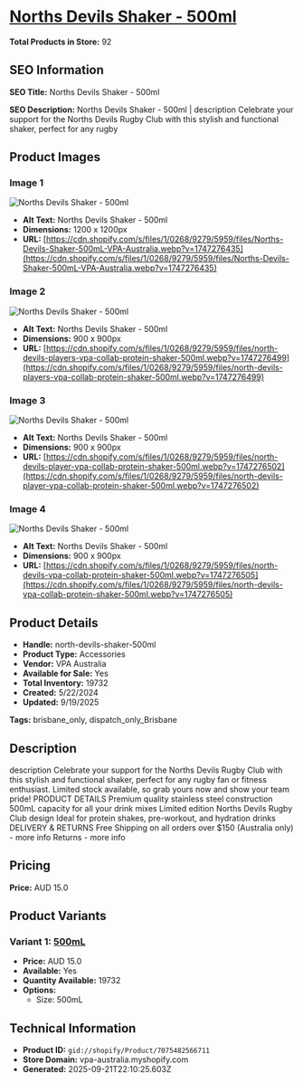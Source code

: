 # [Norths Devils Shaker - 500ml](https://vpa-australia.myshopify.com/products/north-devils-shaker-500ml)

**Total Products in Store:** 92

## SEO Information

**SEO Title:** Norths Devils Shaker - 500ml

**SEO Description:** Norths Devils Shaker - 500ml | description Celebrate your support for the Norths Devils Rugby Club with this stylish and functional shaker, perfect for any rugby

## Product Images

### Image 1
![Norths Devils Shaker - 500ml](https://cdn.shopify.com/s/files/1/0268/9279/5959/files/Norths-Devils-Shaker-500mL-VPA-Australia.webp?v=1747276435)

- **Alt Text:** Norths Devils Shaker - 500ml
- **Dimensions:** 1200 x 1200px
- **URL:** [https://cdn.shopify.com/s/files/1/0268/9279/5959/files/Norths-Devils-Shaker-500mL-VPA-Australia.webp?v=1747276435](https://cdn.shopify.com/s/files/1/0268/9279/5959/files/Norths-Devils-Shaker-500mL-VPA-Australia.webp?v=1747276435)

### Image 2
![Norths Devils Shaker - 500ml](https://cdn.shopify.com/s/files/1/0268/9279/5959/files/north-devils-players-vpa-collab-protein-shaker-500ml.webp?v=1747276499)

- **Alt Text:** Norths Devils Shaker - 500ml
- **Dimensions:** 900 x 900px
- **URL:** [https://cdn.shopify.com/s/files/1/0268/9279/5959/files/north-devils-players-vpa-collab-protein-shaker-500ml.webp?v=1747276499](https://cdn.shopify.com/s/files/1/0268/9279/5959/files/north-devils-players-vpa-collab-protein-shaker-500ml.webp?v=1747276499)

### Image 3
![Norths Devils Shaker - 500ml](https://cdn.shopify.com/s/files/1/0268/9279/5959/files/north-devils-player-vpa-collab-protein-shaker-500ml.webp?v=1747276502)

- **Alt Text:** Norths Devils Shaker - 500ml
- **Dimensions:** 900 x 900px
- **URL:** [https://cdn.shopify.com/s/files/1/0268/9279/5959/files/north-devils-player-vpa-collab-protein-shaker-500ml.webp?v=1747276502](https://cdn.shopify.com/s/files/1/0268/9279/5959/files/north-devils-player-vpa-collab-protein-shaker-500ml.webp?v=1747276502)

### Image 4
![Norths Devils Shaker - 500ml](https://cdn.shopify.com/s/files/1/0268/9279/5959/files/north-devils-vpa-collab-protein-shaker-500ml.webp?v=1747276505)

- **Alt Text:** Norths Devils Shaker - 500ml
- **Dimensions:** 900 x 900px
- **URL:** [https://cdn.shopify.com/s/files/1/0268/9279/5959/files/north-devils-vpa-collab-protein-shaker-500ml.webp?v=1747276505](https://cdn.shopify.com/s/files/1/0268/9279/5959/files/north-devils-vpa-collab-protein-shaker-500ml.webp?v=1747276505)

## Product Details

- **Handle:** north-devils-shaker-500ml
- **Product Type:** Accessories
- **Vendor:** VPA Australia
- **Available for Sale:** Yes
- **Total Inventory:** 19732
- **Created:** 5/22/2024
- **Updated:** 9/19/2025

**Tags:** brisbane_only, dispatch_only_Brisbane

## Description

description Celebrate your support for the Norths Devils Rugby Club with this stylish and functional shaker, perfect for any rugby fan or fitness enthusiast. Limited stock available, so grab yours now and show your team pride! PRODUCT DETAILS Premium quality stainless steel construction 500mL capacity for all your drink mixes Limited edition Norths Devils Rugby Club design Ideal for protein shakes, pre-workout, and hydration drinks DELIVERY & RETURNS Free Shipping on all orders over $150 (Australia only) - more info Returns - more info

## Pricing

**Price:** AUD 15.0

## Product Variants

### Variant 1: [500mL](https://vpa-australia.myshopify.com/products/north-devils-shaker-500ml)

- **Price:** AUD 15.0
- **Available:** Yes
- **Quantity Available:** 19732
- **Options:**
  - Size: 500mL

## Technical Information

- **Product ID:** `gid://shopify/Product/7075482566711`
- **Store Domain:** vpa-australia.myshopify.com
- **Generated:** 2025-09-21T22:10:25.603Z


